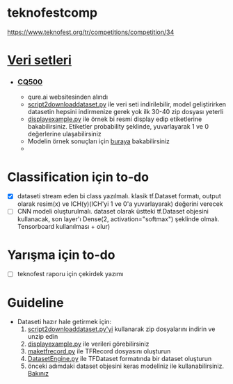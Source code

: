 # teknofestcomp
https://www.teknofest.org/tr/competitions/competition/34


# [Veri setleri](/Datasets)
* ### [CQ500](/Datasets/CQ500)
  * qure.ai websitesinden alındı
  * [script2downloaddataset.py](Datasets/CQ500/script2downloaddataset.py) ile veri seti indirilebilir, model geliştirirken datasetin hepsini indirmenize gerek yok ilk 30-40 zip dosyası yeterli
  * [displayexample.py](Datasets/CQ500/displayexample.py) ile örnek bi resmi display edip etiketlerine bakabilirsiniz. Etiketler probability şeklinde, yuvarlayarak 1 ve 0 değerlerine ulaşabilirsiniz
  * Modelin örnek sonuçları için [buraya](http://headctstudy.qure.ai/explore_data) bakabilirsiniz
  * 

# Classification için to-do

- [X] dataseti stream eden bi class yazılmalı. klasik tf.Dataset formatı, output olarak resim(x) ve ICH(y)(ICH'yi 1 ve 0'a yuvarlayarak) değerini verecek
- [ ] CNN modeli oluşturulmalı. dataset olarak üstteki tf.Dataset objesini kullanacak, son layer'ı Dense(2, activation="softmax") şeklinde olmalı. Tensorboard kullanılması + olur)

# Yarışma için to-do
- [ ] teknofest raporu için çekirdek yazımı


# Guideline

* Dataseti hazır hale getirmek için:
  1. [script2downloaddataset.py'yi](Datasets/CQ500/script2downloaddataset.py) kullanarak zip dosyalarını indirin ve unzip edin
  2. [displayexample.py](Datasets/CQ500/displayexample.py) ile verileri görebilirsiniz
  3. [maketfrecord.py](Datasets/CQ500/maketfrecord.py) ile TFRecord dosyasını oluşturun
  4. [DatasetEngine.py](Datasets/DatasetEngine.py) ile TFDataset formatında bir dataset oluşturun
  5. önceki adımdaki dataset objesini keras modeliniz ile kullanabilirsiniz. [Bakınız](https://stackoverflow.com/questions/46135499/how-to-properly-combine-tensorflows-dataset-api-and-keras)
